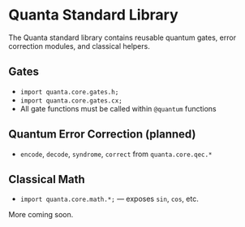 # Quanta Standard Library

The Quanta standard library contains reusable quantum gates, error correction modules, and classical helpers.

## Gates

- `import quanta.core.gates.h;`
- `import quanta.core.gates.cx;`
- All gate functions must be called within `@quantum` functions

## Quantum Error Correction (planned)

- `encode`, `decode`, `syndrome`, `correct` from `quanta.core.qec.*`

## Classical Math

- `import quanta.core.math.*;` — exposes `sin`, `cos`, etc.

More coming soon.
